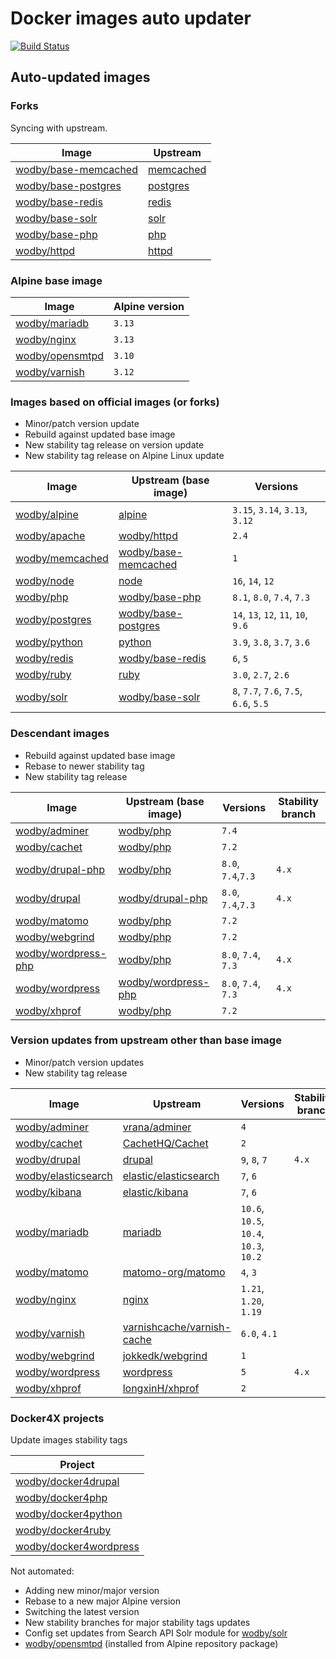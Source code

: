 # Docker images auto updater

[![Build Status](https://github.com/wodby/images/workflows/Update/badge.svg)](https://github.com/wodby/images/actions)

## Auto-updated images

### Forks

Syncing with upstream.

| Image                 | Upstream  |
| --------------------- | --------- |
| [wodby/base-memcached] | [memcached] |
| [wodby/base-postgres]  | [postgres]  |
| [wodby/base-redis]     | [redis]     |
| [wodby/base-solr]      | [solr]      |
| [wodby/base-php]       | [php]      |
| [wodby/httpd]          | [httpd]     |

### Alpine base image

| Image                 | Alpine version |
| --------------------- | -------------- |
| [wodby/mariadb]       | `3.13`         |
| [wodby/nginx]         | `3.13`         |
| [wodby/opensmtpd]     | `3.10`         |
| [wodby/varnish]       | `3.12`         |

### Images based on official images (or forks)

- Minor/patch version update
- Rebuild against updated base image
- New stability tag release on version update
- New stability tag release on Alpine Linux update

| Image             | Upstream (base image)  | Versions                                     |
| ----------------- | ---------------------- | -------------------------------------------- |
| [wodby/alpine]    | [alpine]               | `3.15`, `3.14`, `3.13`, `3.12`  |
| [wodby/apache]    | [wodby/httpd]          | `2.4`                                        |
| [wodby/memcached] | [wodby/base-memcached] | `1`                                          |
| [wodby/node]      | [node]                 | `16`, `14`, `12`                             |
| [wodby/php]       | [wodby/base-php]       | `8.1`, `8.0`, `7.4`, `7.3`                          |
| [wodby/postgres]  | [wodby/base-postgres]  | `14`, `13`, `12`, `11`, `10`, `9.6`                |
| [wodby/python]    | [python]               | `3.9`, `3.8`, `3.7`, `3.6`                   |
| [wodby/redis]     | [wodby/base-redis]     | `6`, `5`                                     |
| [wodby/ruby]      | [ruby]                 | `3.0`, `2.7`, `2.6`                          |
| [wodby/solr]      | [wodby/base-solr]      | `8`, `7.7`, `7.6`, `7.5`, `6.6`, `5.5`       |

### Descendant images

- Rebuild against updated base image
- Rebase to newer stability tag
- New stability tag release

| Image                 | Upstream (base image) | Versions            | Stability branch |
| --------------------- | --------------------- | ------------------- | --------------   |
| [wodby/adminer]       | [wodby/php]           | `7.4`               |                  |
| [wodby/cachet]        | [wodby/php]           | `7.2`               |                  |
| [wodby/drupal-php]    | [wodby/php]           | `8.0`, `7.4`,`7.3`  | `4.x`            |
| [wodby/drupal]        | [wodby/drupal-php]    | `8.0`, `7.4`,`7.3`  | `4.x`            |
| [wodby/matomo]        | [wodby/php]           | `7.2`               |                  |
| [wodby/webgrind]      | [wodby/php]           | `7.2`               |                  |
| [wodby/wordpress-php] | [wodby/php]           | `8.0`, `7.4`, `7.3` | `4.x`            |
| [wodby/wordpress]     | [wodby/wordpress-php] | `8.0`, `7.4`, `7.3` | `4.x`            |
| [wodby/xhprof]        | [wodby/php]           | `7.2`               |                  |

### Version updates from upstream other than base image

- Minor/patch version updates
- New stability tag release

| Image                 | Upstream                     | Versions                               | Stability branch |
| --------------------- | -----------------------      | ---------------------                  | --------------   |
| [wodby/adminer]       | [vrana/adminer]              | `4`                                    |                  |
| [wodby/cachet]        | [CachetHQ/Cachet]            | `2`                                    |                  |
| [wodby/drupal]        | [drupal]                     | `9`, `8`, `7`                          | `4.x`            |
| [wodby/elasticsearch] | [elastic/elasticsearch]      | `7`, `6`                               |                  |
| [wodby/kibana]        | [elastic/kibana]             | `7`, `6`                               |                  |
| [wodby/mariadb]       | [mariadb]                    | `10.6`, `10.5`, `10.4`, `10.3`, `10.2`         |                  |
| [wodby/matomo]        | [matomo-org/matomo]          | `4`, `3`                               |                  |
| [wodby/nginx]         | [nginx]                      | `1.21`, `1.20`, `1.19`                 |                  |
| [wodby/varnish]       | [varnishcache/varnish-cache] | `6.0`, `4.1`                           |                  |
| [wodby/webgrind]      | [jokkedk/webgrind]           | `1`                                    |                  |
| [wodby/wordpress]     | [wordpress]                  | `5`                                    | `4.x`            |
| [wodby/xhprof]        | [longxinH/xhprof]            | `2`                                    |                  |

### Docker4X projects

Update images stability tags

| Project                  |
| ------------------------ |
| [wodby/docker4drupal]    |
| [wodby/docker4php]       |
| [wodby/docker4python]    |
| [wodby/docker4ruby]      |
| [wodby/docker4wordpress] |

Not automated:

- Adding new minor/major version
- Rebase to a new major Alpine version
- Switching the latest version
- New stability branches for major stability tags updates
- Config set updates from Search API Solr module for [wodby/solr]
- [wodby/opensmtpd] (installed from Alpine repository package)

[alpine]: https://github.com/gliderlabs/docker-alpine

[CachetHQ/Cachet]: https://github.com/CachetHQ/Cachet

[drupal]: https://github.com/drupal/drupal

[elastic/elasticsearch]: https://github.com/elastic/elasticsearch

[elastic/kibana]: https://github.com/elastic/kibana

[httpd]: https://github.com/docker-library/httpd

[jokkedk/webgrind]: https://github.com/jokkedk/webgrind

[mariadb]: https://github.com/docker-library/mariadb

[matomo-org/matomo]: https://github.com/matomo-org/matomo

[memcached]: https://github.com/docker-library/memcached

[nginx]: https://github.com/docker-library/nginx

[node]: https://github.com/docker-library/node

[php]: https://github.com/docker-library/php

[postgres]: https://github.com/docker-library/postgres

[python]: https://github.com/docker-library/python

[redis]: https://github.com/docker-library/redis

[ruby]: https://github.com/docker-library/ruby

[solr]: https://github.com/docker-library/solr

[varnishcache/varnish-cache]: https://github.com/varnishcache/varnish-cache

[vrana/adminer]: https://github.com/vrana/adminer

[longxinH/xhprof]: https://github.com/longxinH/xhprof

[wodby/adminer]: https://github.com/wodby/adminer

[wodby/alpine]: https://github.com/wodby/alpine

[wodby/apache]: https://github.com/wodby/apache

[wodby/base-memcached]: https://github.com/wodby/base-memcached

[wodby/base-postgres]: https://github.com/wodby/base-postgres

[wodby/base-php]: https://github.com/wodby/base-php

[wodby/base-redis]: https://github.com/wodby/base-redis

[wodby/base-solr]: https://github.com/wodby/base-solr

[wodby/cachet]: https://github.com/wodby/cachet

[wodby/docker4drupal]: https://github.com/wodby/docker4drupal

[wodby/docker4php]: https://github.com/wodby/docker4php

[wodby/docker4python]: https://github.com/wodby/docker4python

[wodby/docker4ruby]: https://github.com/wodby/docker4ruby

[wodby/docker4wordpress]: https://github.com/wodby/docker4wordpress

[wodby/drupal-php]: https://github.com/wodby/drupal-php

[wodby/drupal]: https://github.com/wodby/drupal

[wodby/elasticsearch]: https://github.com/wodby/elasticsearch

[wodby/httpd]: https://github.com/wodby/httpd

[wodby/kibana]: https://github.com/wodby/kibana

[wodby/mariadb]: https://github.com/wodby/mariadb

[wodby/matomo]: https://github.com/wodby/matomo

[wodby/memcached]: https://github.com/wodby/memcached

[wodby/nginx]: https://github.com/wodby/nginx

[wodby/node]: https://github.com/wodby/node

[wodby/opensmtpd]: https://github.com/wodby/opensmtpd

[wodby/php]: https://github.com/wodby/php

[wodby/postgres]: https://github.com/wodby/postgres

[wodby/python]: https://github.com/wodby/python

[wodby/redis]: https://github.com/wodby/redis

[wodby/ruby]: https://github.com/wodby/ruby

[wodby/solr]: https://github.com/wodby/solr

[wodby/varnish]: https://github.com/wodby/varnish

[wodby/webgrind]: https://github.com/wodby/webgrind

[wodby/wordpress-php]: https://github.com/wodby/wordpress-php

[wodby/wordpress]: https://github.com/wodby/wordpress

[wodby/xhprof]: https://github.com/wodby/xhprof

[wordpress]: https://github.com/WordPress/WordPress
